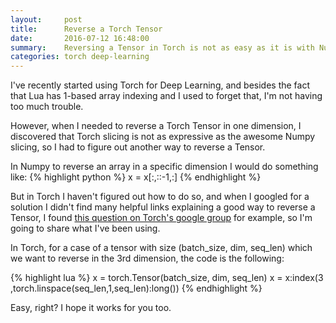 ```yaml
---
layout:     post
title:      Reverse a Torch Tensor
date:       2016-07-12 16:48:00
summary:    Reversing a Tensor in Torch is not as easy as it is with Numpy, this is my one line code to reverse a Tensor in one dimension.
categories: torch deep-learning
---
```


I've recently started using Torch for Deep Learning, and besides the fact that Lua has 1-based array indexing and I used to forget that, I'm not having too much trouble.

However, when I needed to reverse a Torch Tensor in one dimension, I discovered that Torch slicing is not as expressive as the awesome Numpy slicing, so I had to figure out another way to reverse a Tensor.

In Numpy to reverse an array in a specific dimension I would do something like:
{% highlight python %}
x = x[:,::-1,:]
{% endhighlight %}

But in Torch I haven't figured out how to do so, and when I googled for a solution I didn't find many helpful links explaining a good way to reverse a Tensor, I found [this question on Torch's google group](https://groups.google.com/forum/#!topic/torch7/O1btOEDC0t8) for example, so I'm going to share what I've been using.

In Torch, for a case of a tensor with size (batch_size, dim, seq_len) which we want to reverse in the 3rd  dimension, the code is the following:

{% highlight lua %}
x = torch.Tensor(batch_size, dim, seq_len)
x = x:index(3 ,torch.linspace(seq_len,1,seq_len):long())
{% endhighlight %}

Easy, right? I hope it works for you too.
